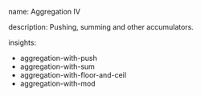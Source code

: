 name: Aggregation IV

description: Pushing, summing and other accumulators.

insights:
  - aggregation-with-push
  - aggregation-with-sum
  - aggregation-with-floor-and-ceil
  - aggregation-with-mod
